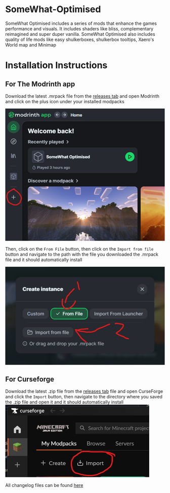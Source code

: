 # SomeWhat-Optimised
SomeWhat Optimised includes a series of mods that enhance the games performance and visuals. 
It includes shaders like bliss, complementary reimagined and super duper vanilla. SomeWhat Optimised also includes quality of life mods like easy shulkerboxes, shulkerbox tooltips, Xaero's World map and Minimap

# Installation Instructions

## For The Modrinth app

Download the latest .mrpack file from the [releases tab](https://github.com/Ghostboo124/SomeWhat-Optimised/releases) and open Modrinth and click on the plus icon under your installed modpacks

![image](https://github.com/Ghostboo124/SomeWhat-Optimised/blob/main/src/images/modrinth-addingModpack1.png)

Then, click on the `From File` button, then click on the `Import from file` button and navigate to the path with the file you downloaded the .mrpack file and it should automatically install

![image](https://github.com/Ghostboo124/SomeWhat-Optimised/blob/main/src/images/modrinth-addingModpack2.png)

## For Curseforge

Download the latest .zip file from the [releases tab](https://github.com/Ghostboo124/SomeWhat-Optimised/releases) file and open CurseForge and click the `Import` button, then navigate to the directory where you saved the .zip file and open it and it should automatically install
![image](https://github.com/Ghostboo124/SomeWhat-Optimised/blob/main/src/images/curseforge-addingModpack1.png)


All changelog files can be found [here](https://github.com/Ghostboo124/SomeWhat-Optimised/blob/main/Changelog)

